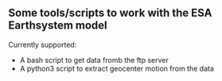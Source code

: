 ## Some tools/scripts to work with the ESA Earthsystem model


Currently supported:
* A bash script to get data fromb the ftp server
* A python3 script to extract geocenter motion from the data
